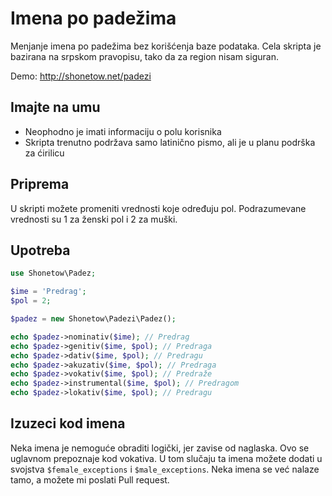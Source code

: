 Imena po padežima
=================

Menjanje imena po padežima bez korišćenja baze podataka. Cela skripta je bazirana na srpskom pravopisu, tako da za region nisam siguran.

Demo: http://shonetow.net/padezi

## Imajte na umu
* Neophodno je imati informaciju o polu korisnika
* Skripta trenutno podržava samo latinično pismo, ali je u planu podrška za ćirilicu

## Priprema
U skripti možete promeniti vrednosti koje određuju pol. Podrazumevane vrednosti su 1 za ženski pol i 2 za muški.

## Upotreba
```php
use Shonetow\Padez;

$ime = 'Predrag';
$pol = 2;

$padez = new Shonetow\Padezi\Padez();

echo $padez->nominativ($ime); // Predrag
echo $padez->genitiv($ime, $pol); // Predraga
echo $padez->dativ($ime, $pol); // Predragu
echo $padez->akuzativ($ime, $pol); // Predraga
echo $padez->vokativ($ime, $pol); // Predraže
echo $padez->instrumental($ime, $pol); // Predragom
echo $padez->lokativ($ime, $pol); // Predragu
```

## Izuzeci kod imena
Neka imena je nemoguće obraditi logički, jer zavise od naglaska. Ovo se uglavnom prepoznaje kod vokativa. U tom slučaju ta imena možete dodati u svojstva `$female_exceptions` i `$male_exceptions`.
Neka imena se već nalaze tamo, a možete mi poslati Pull request.